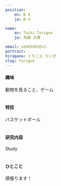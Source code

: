 ```yaml
---
position:
    en: B 4
    ja: B 4

name:
    en: Taiki Torigoe
    ja: 鳥越 大貴

email: seb01092@st.
portrait: 
hiragana: とりごえ たいき
slug: torigoe
---
```


#### 趣味
動物を見ること、ゲーム
<br><br>

#### 特技
バスケットボール
<br><br>

#### 研究内容
Study
<br><br>

#### ひとこと
頑張ります！
<br><br>
